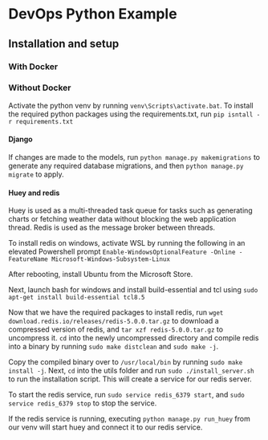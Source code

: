 # DevOps Python Example

## Installation and setup

### With Docker

### Without Docker

Activate the python venv by running `venv\Scripts\activate.bat`. To install the required python packages using the 
requirements.txt, run `pip isntall -r requirements.txt`

#### Django

If changes are made to the models, run `python manage.py makemigrations` to generate any required database migrations, and 
then `python manage.py migrate` to apply.

#### Huey and redis

Huey is used as a multi-threaded task queue for tasks such as generating charts or fetching weather data without blocking the 
web application thread. Redis is used as the message broker between threads.

To install redis on windows, activate WSL by running the following in an elevated Powershell prompt 
`Enable-WindowsOptionalFeature -Online -FeatureName Microsoft-Windows-Subsystem-Linux`

After rebooting, install Ubuntu from the Microsoft Store.

Next, launch bash for windows and install build-essential and tcl using `sudo apt-get install build-essential tcl8.5`

Now that we have the required packages to install redis, run `wget download.redis.io/releases/redis-5.0.0.tar.gz` to 
download a compressed version of redis, and `tar xzf redis-5.0.0.tar.gz` to uncompress it. `cd` into the newly uncompressed
directory and compile redis into a binary by running `sudo make distclean` and `sudo make -j`.

Copy the compiled binary over to `/usr/local/bin` by running `sudo make install -j`. Next, `cd` into the utils folder and
run `sudo ./install_server.sh` to run the installation script. This will create a service for our redis server.

To start the redis service, run `sudo service redis_6379 start`, and `sudo service redis_6379 stop` to stop the service.

If the redis service is running, executing `python manage.py run_huey` from our venv will start huey and connect it to our
redis service.


